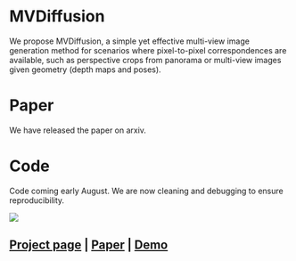 # MVDiffusion
We propose MVDiffusion, a simple yet effective multi-view image generation method for scenarios where pixel-to-pixel correspondences are available, such as perspective crops from panorama or multi-view images given geometry (depth maps and poses). 

# Paper
We have released the paper on arxiv.

# Code
Code coming early August. We are now cleaning and debugging to ensure reproducibility.

![](./assert/teaser.png)

## [Project page](https://mvdiffusion.github.io/) |  [Paper](https://arxiv.org/abs/2307.01097) | [Demo](https://huggingface.co/spaces/tangshitao/MVDiffusion)
